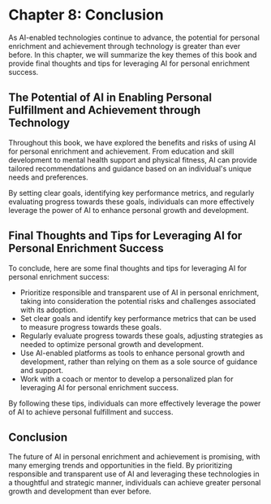 Chapter 8: Conclusion
=====================

As AI-enabled technologies continue to advance, the potential for personal enrichment and achievement through technology is greater than ever before. In this chapter, we will summarize the key themes of this book and provide final thoughts and tips for leveraging AI for personal enrichment success.

The Potential of AI in Enabling Personal Fulfillment and Achievement through Technology
---------------------------------------------------------------------------------------

Throughout this book, we have explored the benefits and risks of using AI for personal enrichment and achievement. From education and skill development to mental health support and physical fitness, AI can provide tailored recommendations and guidance based on an individual's unique needs and preferences.

By setting clear goals, identifying key performance metrics, and regularly evaluating progress towards these goals, individuals can more effectively leverage the power of AI to enhance personal growth and development.

Final Thoughts and Tips for Leveraging AI for Personal Enrichment Success
-------------------------------------------------------------------------

To conclude, here are some final thoughts and tips for leveraging AI for personal enrichment success:

* Prioritize responsible and transparent use of AI in personal enrichment, taking into consideration the potential risks and challenges associated with its adoption.
* Set clear goals and identify key performance metrics that can be used to measure progress towards these goals.
* Regularly evaluate progress towards these goals, adjusting strategies as needed to optimize personal growth and development.
* Use AI-enabled platforms as tools to enhance personal growth and development, rather than relying on them as a sole source of guidance and support.
* Work with a coach or mentor to develop a personalized plan for leveraging AI for personal enrichment success.

By following these tips, individuals can more effectively leverage the power of AI to achieve personal fulfillment and success.

Conclusion
----------

The future of AI in personal enrichment and achievement is promising, with many emerging trends and opportunities in the field. By prioritizing responsible and transparent use of AI and leveraging these technologies in a thoughtful and strategic manner, individuals can achieve greater personal growth and development than ever before.
